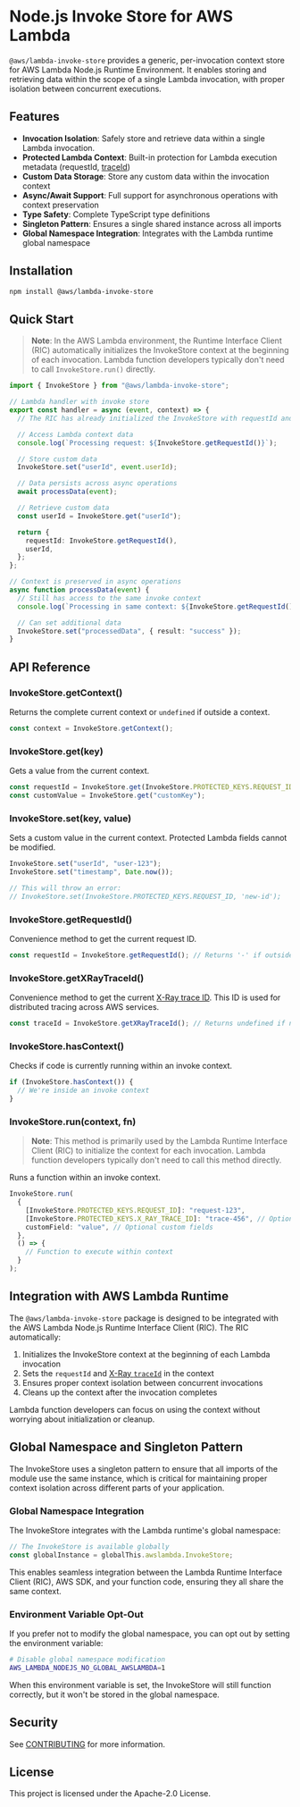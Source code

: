 # Node.js Invoke Store for AWS Lambda

`@aws/lambda-invoke-store` provides a generic, per-invocation context store for
AWS Lambda Node.js Runtime Environment. It enables storing and retrieving data
within the scope of a single Lambda invocation, with proper isolation between
concurrent executions.

## Features

- **Invocation Isolation**: Safely store and retrieve data within a single Lambda invocation.
- **Protected Lambda Context**: Built-in protection for Lambda execution metadata (requestId, [traceId](https://docs.aws.amazon.com/xray/latest/devguide/xray-concepts.html#xray-concepts-traces))
- **Custom Data Storage**: Store any custom data within the invocation context
- **Async/Await Support**: Full support for asynchronous operations with context preservation
- **Type Safety**: Complete TypeScript type definitions
- **Singleton Pattern**: Ensures a single shared instance across all imports
- **Global Namespace Integration**: Integrates with the Lambda runtime global namespace

## Installation

```bash
npm install @aws/lambda-invoke-store
```

## Quick Start

> **Note**: In the AWS Lambda environment, the Runtime Interface Client (RIC) automatically initializes the InvokeStore context at the beginning of each invocation. Lambda function developers typically don't need to call `InvokeStore.run()` directly.

```typescript
import { InvokeStore } from "@aws/lambda-invoke-store";

// Lambda handler with invoke store
export const handler = async (event, context) => {
  // The RIC has already initialized the InvokeStore with requestId and X-Ray traceId

  // Access Lambda context data
  console.log(`Processing request: ${InvokeStore.getRequestId()}`);

  // Store custom data
  InvokeStore.set("userId", event.userId);

  // Data persists across async operations
  await processData(event);

  // Retrieve custom data
  const userId = InvokeStore.get("userId");

  return {
    requestId: InvokeStore.getRequestId(),
    userId,
  };
};

// Context is preserved in async operations
async function processData(event) {
  // Still has access to the same invoke context
  console.log(`Processing in same context: ${InvokeStore.getRequestId()}`);

  // Can set additional data
  InvokeStore.set("processedData", { result: "success" });
}
```

## API Reference

### InvokeStore.getContext()

Returns the complete current context or `undefined` if outside a context.

```typescript
const context = InvokeStore.getContext();
```

### InvokeStore.get(key)

Gets a value from the current context.

```typescript
const requestId = InvokeStore.get(InvokeStore.PROTECTED_KEYS.REQUEST_ID);
const customValue = InvokeStore.get("customKey");
```

### InvokeStore.set(key, value)

Sets a custom value in the current context. Protected Lambda fields cannot be modified.

```typescript
InvokeStore.set("userId", "user-123");
InvokeStore.set("timestamp", Date.now());

// This will throw an error:
// InvokeStore.set(InvokeStore.PROTECTED_KEYS.REQUEST_ID, 'new-id');
```

### InvokeStore.getRequestId()

Convenience method to get the current request ID.

```typescript
const requestId = InvokeStore.getRequestId(); // Returns '-' if outside context
```

### InvokeStore.getXRayTraceId()

Convenience method to get the current [X-Ray trace ID](https://docs.aws.amazon.com/xray/latest/devguide/xray-concepts.html#xray-concepts-traces). This ID is used for distributed tracing across AWS services.

```typescript
const traceId = InvokeStore.getXRayTraceId(); // Returns undefined if not set or outside context
```

### InvokeStore.hasContext()

Checks if code is currently running within an invoke context.

```typescript
if (InvokeStore.hasContext()) {
  // We're inside an invoke context
}
```

### InvokeStore.run(context, fn)

> **Note**: This method is primarily used by the Lambda Runtime Interface Client (RIC) to initialize the context for each invocation. Lambda function developers typically don't need to call this method directly.

Runs a function within an invoke context.

```typescript
InvokeStore.run(
  {
    [InvokeStore.PROTECTED_KEYS.REQUEST_ID]: "request-123",
    [InvokeStore.PROTECTED_KEYS.X_RAY_TRACE_ID]: "trace-456", // Optional X-Ray trace ID
    customField: "value", // Optional custom fields
  },
  () => {
    // Function to execute within context
  }
);
```

## Integration with AWS Lambda Runtime

The `@aws/lambda-invoke-store` package is designed to be integrated with the AWS Lambda Node.js Runtime Interface Client (RIC). The RIC automatically:

1. Initializes the InvokeStore context at the beginning of each Lambda invocation
2. Sets the `requestId` and [X-Ray `traceId`](https://docs.aws.amazon.com/xray/latest/devguide/xray-concepts.html#xray-concepts-traces) in the context
3. Ensures proper context isolation between concurrent invocations
4. Cleans up the context after the invocation completes

Lambda function developers can focus on using the context without worrying about initialization or cleanup.

## Global Namespace and Singleton Pattern

The InvokeStore uses a singleton pattern to ensure that all imports of the module use the same instance, which is critical for maintaining proper context isolation across different parts of your application.

### Global Namespace Integration

The InvokeStore integrates with the Lambda runtime's global namespace:

```typescript
// The InvokeStore is available globally
const globalInstance = globalThis.awslambda.InvokeStore;
```

This enables seamless integration between the Lambda Runtime Interface Client (RIC), AWS SDK, and your function code, ensuring they all share the same context.

### Environment Variable Opt-Out

If you prefer not to modify the global namespace, you can opt out by setting the environment variable:

```bash
# Disable global namespace modification
AWS_LAMBDA_NODEJS_NO_GLOBAL_AWSLAMBDA=1
```

When this environment variable is set, the InvokeStore will still function correctly, but it won't be stored in the global namespace.

## Security

See [CONTRIBUTING](CONTRIBUTING.md#security-issue-notifications) for more information.

## License

This project is licensed under the Apache-2.0 License.
